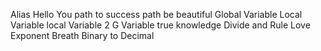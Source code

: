 Alias
Hello You
path to success
path be beautiful
Global Variable
Local Variable
local Variable 2
G Variable
true knowledge
Divide and Rule
Love Exponent Breath
Binary to Decimal
